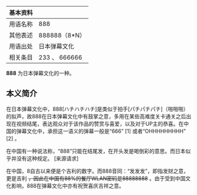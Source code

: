 |  **基本资料**  ||
|---|---|
|用语名称  |  888   |
|其他表述  |  888888（8*N）   |
|用语出处  |  日本弹幕文化   |
|相关条目  |  233  、  666666   |
  
**888** 为日本弹幕文化的一种。

##  本义简介

在日本弹幕文化中，888[ハチハチハチ]是类似于拍手[パチパチパチ]（啪啪啪）的拟声，故888在日本弹幕文化中有鼓掌之意，多用在某些高难度关卡通关之后出现在视频结尾，表达观众对于该作品的赞赏与喜爱，以及对于UP主的恭喜。在中国的弹幕文化中，承担这一语义的弹幕一般是“666”
[1]  或者“OHHHHHHHHH”  [2]  。

在中国有一种说法称，“888”只能在结尾发，在开头发是喝倒彩的意思。而日本似乎并没有这种规定。  [来源请求]

在中国，8自古以来便是个吉利的数字。而888音同：“发发发”，即指发财之意，更是吉利 ~~，因此在中国有88%的餐厅WLAN密码是88888888~~
。由于受到中国文化影响，888在弹幕文化中亦有祝贺喜庆吉祥之意。